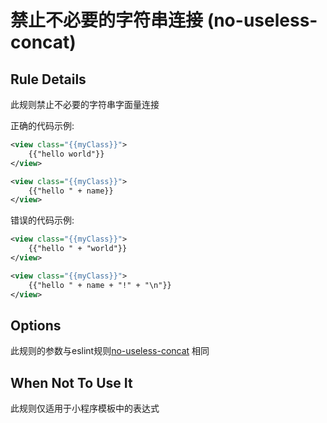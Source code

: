 # 禁止不必要的字符串连接 (no-useless-concat)

## Rule Details

此规则禁止不必要的字符串字面量连接

正确的代码示例:

```xml
<view class="{{myClass}}">
    {{"hello world"}}
</view>

<view class="{{myClass}}">
    {{"hello " + name}}
</view>
```

错误的代码示例:

```xml
<view class="{{myClass}}">
    {{"hello " + "world"}}
</view>

<view class="{{myClass}}">
    {{"hello " + name + "!" + "\n"}}
</view>
```

## Options
此规则的参数与eslint规则[no-useless-concat](https://eslint.org/docs/rules/no-useless-concat) 相同

## When Not To Use It

此规则仅适用于小程序模板中的表达式